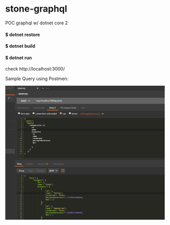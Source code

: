 # stone-graphql
POC graphql w/ dotnet core 2 

#### $ dotnet restore
#### $ dotnet build
#### $ dotnet run

check http://localhost:3000/

Sample Query using Postmen:

![Screenshot](graph.PNG)
